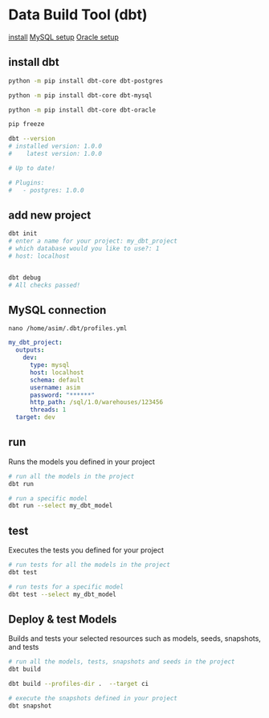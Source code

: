 # Data Build Tool (dbt)
[install](https://docs.getdbt.com/docs/core/pip-install)
[MySQL setup](https://docs.getdbt.com/docs/core/connect-data-platform/mysql-setup)
[Oracle setup](https://docs.getdbt.com/docs/core/connect-data-platform/oracle-setup)


## install dbt
```bash
python -m pip install dbt-core dbt-postgres

python -m pip install dbt-core dbt-mysql

python -m pip install dbt-core dbt-oracle

pip freeze

dbt --version
# installed version: 1.0.0
#    latest version: 1.0.0

# Up to date!

# Plugins:
#   - postgres: 1.0.0
```


## add new project
```bash
dbt init
# enter a name for your project: my_dbt_project
# which database would you like to use?: 1
# host: localhost


dbt debug
# All checks passed!
```


## MySQL connection
`nano /home/asim/.dbt/profiles.yml`
```yml
my_dbt_project:
  outputs:
    dev:
      type: mysql
      host: localhost
      schema: default
      username: asim
      password: "******"
      http_path: /sql/1.0/warehouses/123456
      threads: 1
  target: dev
```


## run
Runs the models you defined in your project
```bash
# run all the models in the project
dbt run

# run a specific model
dbt run --select my_dbt_model
```


## test
Executes the tests you defined for your project
```bash
# run tests for all the models in the project
dbt test

# run tests for a specific model
dbt test --select my_dbt_model
```


## Deploy & test Models
Builds and tests your selected resources such as models, seeds, snapshots, and tests
```bash
# run all the models, tests, snapshots and seeds in the project
dbt build

dbt build --profiles-dir .  --target ci

# execute the snapshots defined in your project
dbt snapshot
```
